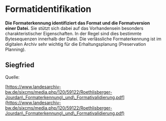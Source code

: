 # Formatidentifikation

**Die Formaterkennung identifiziert das Format und die Formatversion einer Datei.** Sie stützt sich dabei auf das Vorhandensein besonders charakteristischer Eigenschaften. In der Regel sind dies bestimmte Bytesequenzen innerhalb der Datei. Die verlässliche Formaterkennung ist im digitalen Archiv sehr wichtig für die Erhaltungsplanung (Preservation Planning).&#x20;

## Siegfried



Quelle:

[https://www.landesarchiv-bw.de/sixcms/media.php/120/59122/Roethlisberger-Jourdan\_Formaterkennung\_und\_Formativalidierung.pdf](https://www.landesarchiv-bw.de/sixcms/media.php/120/59122/Roethlisberger-Jourdan\_Formaterkennung\_und\_Formativalidierung.pdf)
